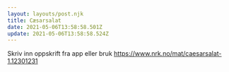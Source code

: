 ```yaml
---
layout: layouts/post.njk
title: Cæsarsalat
date: 2021-05-06T13:58:58.501Z
update: 2021-05-06T13:58:58.524Z
---
```

Skriv inn oppskrift fra app eller bruk https://www.nrk.no/mat/caesarsalat-1.12301231